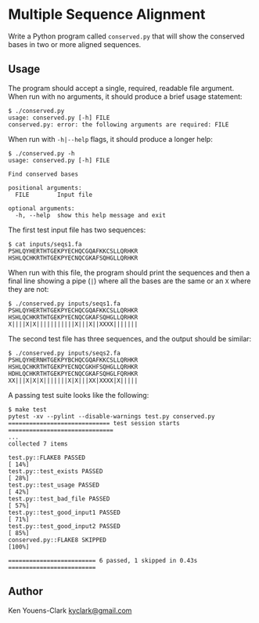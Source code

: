 # Multiple Sequence Alignment

Write a Python program called `conserved.py` that will show the conserved bases in two or more aligned sequences.

## Usage
The program should accept a single, required, readable file argument.
When run with no arguments, it should produce a brief usage statement:

```
$ ./conserved.py
usage: conserved.py [-h] FILE
conserved.py: error: the following arguments are required: FILE
```

When run with `-h|--help` flags, it should produce a longer help:

```
$ ./conserved.py -h
usage: conserved.py [-h] FILE

Find conserved bases

positional arguments:
  FILE        Input file

optional arguments:
  -h, --help  show this help message and exit
```

The first test input file has two sequences:

```
$ cat inputs/seqs1.fa
PSHLQYHERTHTGEKPYECHQCGQAFKKCSLLQRHKR
HSHLQCHKRTHTGEKPYECNQCGKAFSQHGLLQRHKR
```

When run with this file, the program should print the sequences and then a final line showing a pipe (`|`) where all the bases are the same or an `X` where they are not:

```
$ ./conserved.py inputs/seqs1.fa
PSHLQYHERTHTGEKPYECHQCGQAFKKCSLLQRHKR
HSHLQCHKRTHTGEKPYECNQCGKAFSQHGLLQRHKR
X||||X|X|||||||||||X|||X||XXXX|||||||
```

The second test file has three sequences, and the output should be similar:

```
$ ./conserved.py inputs/seqs2.fa
PSHLQYHERNHTGEKPYBCHQCGQAFKKCSLLQRHKR
HSHLQCHKRTHTGEKPYECNQCGKHFSQHGLLQRHKR
HDHLQCHKRTHTGEKPYECNQCGKAFSQHGLFQRHKR
XX|||X|X|X|||||||X|X|||XX|XXXX|X|||||
```

A passing test suite looks like the following:

```
$ make test
pytest -xv --pylint --disable-warnings test.py conserved.py
============================= test session starts ==============================
...
collected 7 items

test.py::FLAKE8 PASSED                                                   [ 14%]
test.py::test_exists PASSED                                              [ 28%]
test.py::test_usage PASSED                                               [ 42%]
test.py::test_bad_file PASSED                                            [ 57%]
test.py::test_good_input1 PASSED                                         [ 71%]
test.py::test_good_input2 PASSED                                         [ 85%]
conserved.py::FLAKE8 SKIPPED                                             [100%]

========================= 6 passed, 1 skipped in 0.43s =========================
```

## Author

Ken Youens-Clark <kyclark@gmail.com>

